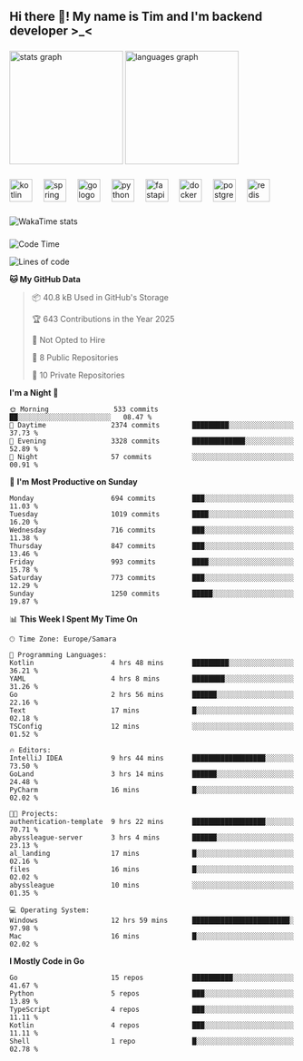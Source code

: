 <h2 align="left">Hi there 👋! My name is Tim and I'm backend developer >_<</h2>

###

<div align="left">
  <img src="https://github-readme-stats-qilm.vercel.app/api?username=intezya&hide_title=false&hide_rank=false&show_icons=true&include_all_commits=true&count_private=true&disable_animations=false&theme=omni&locale=en&hide_border=true&order=1&show=prs_merged&hide=issues" height="200" alt="stats graph"  />
  <img src="https://github-readme-stats-qilm.vercel.app/api/top-langs?username=intezya&locale=en&hide_title=false&layout=donut&langs_count=5&theme=omni&hide_border=true&order=2&exclude_repo=github-readme-stats&hide=mako" height="200" alt="languages graph"  />
</div>

###

<div align="left">
  <img src="https://img.shields.io/badge/Kotlin-7F52FF?logo=kotlin&logoColor=white&style=for-the-badge" height="40" alt="kotlin logo"  />
  <img width="12" />
  <img src="https://img.shields.io/badge/Spring-6DB33F?logo=spring&logoColor=black&style=for-the-badge" height="40" alt="spring logo"  />
  <img width="12" />
  <img src="https://img.shields.io/badge/Go-00ADD8?logo=go&logoColor=white&style=for-the-badge" height="40" alt="go logo"  />
  <img width="12" />
  <img src="https://img.shields.io/badge/Python-3776AB?logo=python&logoColor=white&style=for-the-badge" height="40" alt="python logo"  />
  <img width="12" />
  <img src="https://img.shields.io/badge/FastAPI-009688?logo=fastapi&logoColor=white&style=for-the-badge" height="40" alt="fastapi logo"  />
  <img width="12" />
  <img src="https://img.shields.io/badge/Docker-2496ED?logo=docker&logoColor=white&style=for-the-badge" height="40" alt="docker logo"  />
  <img width="12" />
  <img src="https://img.shields.io/badge/PostgreSQL-4169E1?logo=postgresql&logoColor=white&style=for-the-badge" height="40" alt="postgresql logo"  />
  <img width="12" />
  <img src="https://img.shields.io/badge/Redis-DC382D?logo=redis&logoColor=white&style=for-the-badge" height="40" alt="redis logo"  />
</div>

###

<picture>
	<source
		srcset="https://github-readme-stats-qilm.vercel.app/api/wakatime?username=intezya&theme=omni&layout=compact&hide_border=true"
		media="(prefers-color-scheme: dark)%2C (prefers-color-scheme: no-preference)"
	/>
	<img alt="WakaTime stats" src="https://github-readme-stats-qilm.vercel.app/api/wakatime?username=intezya&theme=omni&layout=compact&hide_border=true&"/>
</picture>

###

<!--START_SECTION:waka-->
![Code Time](http://img.shields.io/badge/Code%20Time-767%20hrs%2014%20mins-blue)

![Lines of code](https://img.shields.io/badge/From%20Hello%20World%20I%27ve%20Written-943.3%20thousand%20lines%20of%20code-blue)

**🐱 My GitHub Data** 

> 📦 40.8 kB Used in GitHub's Storage 
 > 
> 🏆 643 Contributions in the Year 2025
 > 
> 🚫 Not Opted to Hire
 > 
> 📜 8 Public Repositories 
 > 
> 🔑 10 Private Repositories 
 > 
**I'm a Night 🦉** 

```text
🌞 Morning                533 commits         ██░░░░░░░░░░░░░░░░░░░░░░░   08.47 % 
🌆 Daytime                2374 commits        █████████░░░░░░░░░░░░░░░░   37.73 % 
🌃 Evening                3328 commits        █████████████░░░░░░░░░░░░   52.89 % 
🌙 Night                  57 commits          ░░░░░░░░░░░░░░░░░░░░░░░░░   00.91 % 
```
📅 **I'm Most Productive on Sunday** 

```text
Monday                   694 commits         ███░░░░░░░░░░░░░░░░░░░░░░   11.03 % 
Tuesday                  1019 commits        ████░░░░░░░░░░░░░░░░░░░░░   16.20 % 
Wednesday                716 commits         ███░░░░░░░░░░░░░░░░░░░░░░   11.38 % 
Thursday                 847 commits         ███░░░░░░░░░░░░░░░░░░░░░░   13.46 % 
Friday                   993 commits         ████░░░░░░░░░░░░░░░░░░░░░   15.78 % 
Saturday                 773 commits         ███░░░░░░░░░░░░░░░░░░░░░░   12.29 % 
Sunday                   1250 commits        █████░░░░░░░░░░░░░░░░░░░░   19.87 % 
```


📊 **This Week I Spent My Time On** 

```text
🕑︎ Time Zone: Europe/Samara

💬 Programming Languages: 
Kotlin                   4 hrs 48 mins       █████████░░░░░░░░░░░░░░░░   36.21 % 
YAML                     4 hrs 8 mins        ████████░░░░░░░░░░░░░░░░░   31.26 % 
Go                       2 hrs 56 mins       ██████░░░░░░░░░░░░░░░░░░░   22.16 % 
Text                     17 mins             █░░░░░░░░░░░░░░░░░░░░░░░░   02.18 % 
TSConfig                 12 mins             ░░░░░░░░░░░░░░░░░░░░░░░░░   01.52 % 

🔥 Editors: 
IntelliJ IDEA            9 hrs 44 mins       ██████████████████░░░░░░░   73.50 % 
GoLand                   3 hrs 14 mins       ██████░░░░░░░░░░░░░░░░░░░   24.48 % 
PyCharm                  16 mins             █░░░░░░░░░░░░░░░░░░░░░░░░   02.02 % 

🐱‍💻 Projects: 
authentication-template  9 hrs 22 mins       ██████████████████░░░░░░░   70.71 % 
abyssleague-server       3 hrs 4 mins        ██████░░░░░░░░░░░░░░░░░░░   23.13 % 
al_landing               17 mins             █░░░░░░░░░░░░░░░░░░░░░░░░   02.16 % 
files                    16 mins             █░░░░░░░░░░░░░░░░░░░░░░░░   02.02 % 
abyssleague              10 mins             ░░░░░░░░░░░░░░░░░░░░░░░░░   01.35 % 

💻 Operating System: 
Windows                  12 hrs 59 mins      ████████████████████████░   97.98 % 
Mac                      16 mins             █░░░░░░░░░░░░░░░░░░░░░░░░   02.02 % 
```

**I Mostly Code in Go** 

```text
Go                       15 repos            ██████████░░░░░░░░░░░░░░░   41.67 % 
Python                   5 repos             ███░░░░░░░░░░░░░░░░░░░░░░   13.89 % 
TypeScript               4 repos             ███░░░░░░░░░░░░░░░░░░░░░░   11.11 % 
Kotlin                   4 repos             ███░░░░░░░░░░░░░░░░░░░░░░   11.11 % 
Shell                    1 repo              █░░░░░░░░░░░░░░░░░░░░░░░░   02.78 % 
```




<!--END_SECTION:waka-->

